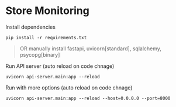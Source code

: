 # Store Monitoring

Install dependencies

`pip install -r requirements.txt`

> OR manually install fastapi, uvicorn[standard], sqlalchemy, psycopg[binary]

Run API server (auto reload on code chnage)

`uvicorn api-server.main:app --reload`

Run with more options (auto reload on code chnage)

`uvicorn api-server.main:app --reload --host=0.0.0.0 --port=8000`